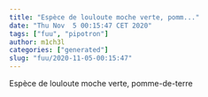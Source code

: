 ```yaml
---
title: "Espèce de louloute moche verte, pomm..."
date: "Thu Nov  5 00:15:47 CET 2020"
tags: ["fuu", "pipotron"]
author: m1ch3l
categories: ["generated"]
slug: "fuu/2020-11-05-00:15:47"
---
```


Espèce de louloute moche verte, pomme-de-terre
